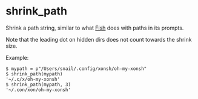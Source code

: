 # shrink_path

Shrink a path string, similar to what [Fish][fish] does with paths in its prompts.

Note that the leading dot on hidden dirs does not count towards the shrink size.

Example:

```shell
$ mypath = p"/Users/snail/.config/xonsh/oh-my-xonsh"
$ shrink_path(mypath)
'~/.c/x/oh-my-xonsh'
$ shrink_path(mypath, 3)
'~/.con/xon/oh-my-xonsh'
```

[fish]: https://fishshell.com
